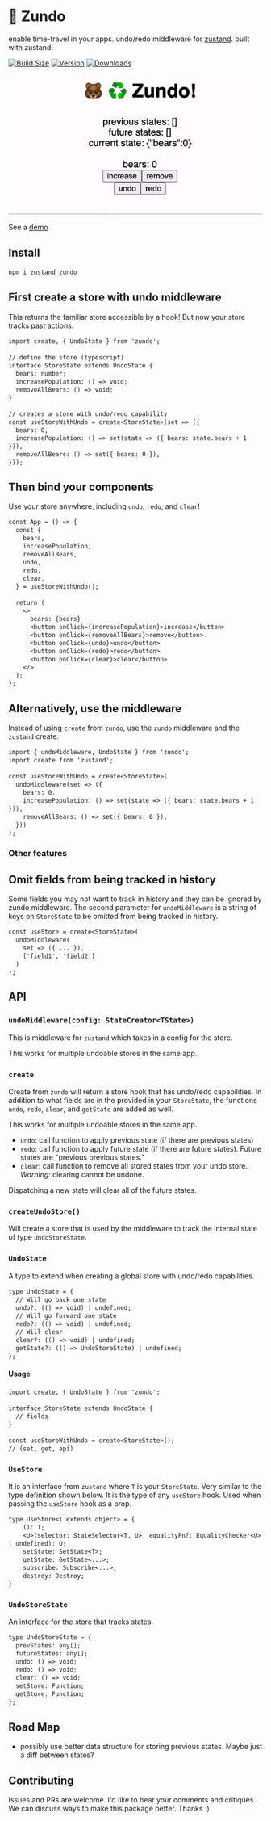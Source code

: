 # 🍜 Zundo

enable time-travel in your apps. undo/redo middleware for [zustand](https://github.com/pmndrs/zustand). built with zustand.

[![Build Size](https://img.shields.io/bundlephobia/min/zundo?label=bundle%20size&style=flat&colorA=000000&colorB=000000)](https://bundlephobia.com/result?p=zundo)
[![Version](https://img.shields.io/npm/v/zundo?style=flat&colorA=000000&colorB=000000)](https://www.npmjs.com/package/zundo)
[![Downloads](https://img.shields.io/npm/dt/zundo?style=flat&colorA=000000&colorB=000000)](https://www.npmjs.com/package/zundo)

![zundo demo](./zundo.gif)

See a [demo](https://codesandbox.io/s/currying-flower-2dom9?file=/src/App.tsx)

## Install

```sh
npm i zustand zundo
```

## First create a store with undo middleware

This returns the familiar store accessible by a hook! But now your store tracks past actions.

```tsx
import create, { UndoState } from 'zundo';

// define the store (typescript)
interface StoreState extends UndoState {
  bears: number;
  increasePopulation: () => void;
  removeAllBears: () => void;
}

// creates a store with undo/redo capability
const useStoreWithUndo = create<StoreState>(set => ({
  bears: 0,
  increasePopulation: () => set(state => ({ bears: state.bears + 1 })),
  removeAllBears: () => set({ bears: 0 }),
}));
```

## Then bind your components

Use your store anywhere, including `undo`, `redo`, and `clear`!

```tsx
const App = () => {
  const {
    bears,
    increasePopulation,
    removeAllBears,
    undo,
    redo,
    clear,
  } = useStoreWithUndo();

  return (
    <>
      bears: {bears}
      <button onClick={increasePopulation}>increase</button>
      <button onClick={removeAllBears}>remove</button>
      <button onClick={undo}>undo</button>
      <button onClick={redo}>redo</button>
      <button onClick={clear}>clear</button>
    </>
  );
};
```

## Alternatively, use the middleware

Instead of using `create` from `zundo`, use the `zundo` middleware and the `zustand` create.

```tsx
import { undoMiddleware, UndoState } from 'zundo';
import create from 'zustand';

const useStoreWithUndo = create<StoreState>(
  undoMiddleware(set => ({
    bears: 0,
    increasePopulation: () => set(state => ({ bears: state.bears + 1 })),
    removeAllBears: () => set({ bears: 0 }),
  }))
);
```

### Other features

## Omit fields from being tracked in history

Some fields you may not want to track in history and they can be ignored by zundo middleware.
The second parameter for `undoMiddleware` is a string of keys on `StoreState` to be omitted from being tracked in history.

```tsx
const useStore = create<StoreState>(
  undoMiddleware(
    set => ({ ... }),
    ['field1', 'field2']
  )
);
```

## API

### `undoMiddleware(config: StateCreator<TState>)`

This is middleware for `zustand` which takes in a config for the store.

This works for multiple undoable stores in the same app.

### `create`

Create from `zundo` will return a store hook that has undo/redo capabilities. In addition to what fields are in the provided in your `StoreState`, the functions `undo`, `redo`, `clear`, and `getState` are added as well.

This works for multiple undoable stores in the same app.

- `undo`: call function to apply previous state (if there are previous states)
- `redo`: call function to apply future state (if there are future states). Future states are "previous previous states."
- `clear`: call function to remove all stored states from your undo store. _Warning:_ clearing cannot be undone.

Dispatching a new state will clear all of the future states.

### `createUndoStore()`

Will create a store that is used by the middleware to track the internal state of type `UndoStoreState`.

### `UndoState`

A type to extend when creating a global store with undo/redo capabilities.

```tsx
type UndoState = {
  // Will go back one state
  undo?: (() => void) | undefined;
  // Will go forward one state
  redo?: (() => void) | undefined;
  // Will clear
  clear?: (() => void) | undefined;
  getState?: (() => UndoStoreState) | undefined;
};
```

#### Usage

```tsx
import create, { UndoState } from 'zundo';

interface StoreState extends UndoState {
  // fields
}

const useStoreWithUndo = create<StoreState>();
// (set, get, api)
```

### `UseStore`

It is an interface from `zustand` where `T` is your `StoreState`. Very similar to the type definition shown below. It is the type of any `useStore` hook. Used when passing the `useStore` hook as a prop.

```tsx
type UseStore<T extends object> = {
    (): T;
    <U>(selector: StateSelector<T, U>, equalityFn?: EqualityChecker<U> | undefined): U;
    setState: SetState<T>;
    getState: GetState<...>;
    subscribe: Subscribe<...>;
    destroy: Destroy;
}
```

### `UndoStoreState`

An interface for the store that tracks states.

```tsx
type UndoStoreState = {
  prevStates: any[];
  futureStates: any[];
  undo: () => void;
  redo: () => void;
  clear: () => void;
  setStore: Function;
  getStore: Function;
};
```

## Road Map

- possibly use better data structure for storing previous states. Maybe just a diff between states?

## Contributing

Issues and PRs are welcome. I'd like to hear your comments and critiques. We can discuss ways to make this package better. Thanks :)
